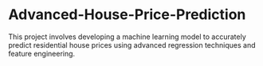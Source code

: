 # Advanced-House-Price-Prediction
This project involves developing a machine learning model to accurately predict residential house prices using advanced regression techniques and feature engineering.
